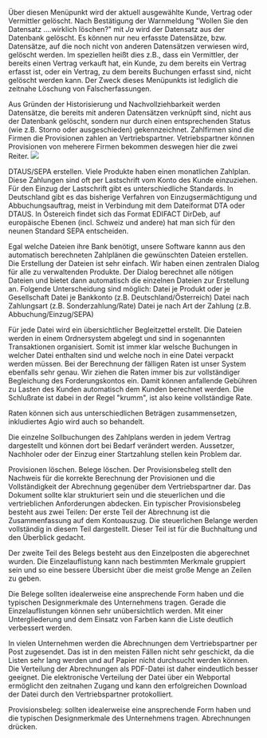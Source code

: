 Über diesen Menüpunkt wird der aktuell ausgewählte Kunde, Vertrag oder Vermittler gelöscht. Nach Bestätigung der Warnmeldung
"Wollen Sie den Datensatz ....wirklich löschen?" mit _Ja_ wird der Datensatz aus der Datenbank gelöscht. Es können nur neu
erfasste Datensätze, bzw. Datensätze, auf die noch nicht von anderen Datensätzen verwiesen wird, gelöscht werden. Im speziellen
heißt dies z.B., dass ein Vermittler, der bereits einen Vertrag verkauft hat, ein Kunde, zu dem bereits ein Vertrag erfasst ist, oder ein Vertrag, zu
dem bereits Buchungen erfasst sind, nicht gelöscht werden kann. Der Zweck dieses Menüpunkts ist lediglich die zeitnahe Löschung von
Falscherfassungen.

Aus Gründen der Historisierung und Nachvollziehbarkeit werden Datensätze, die bereits mit anderen Datensätzen verknüpft sind, nicht aus
der Datenbank gelöscht, sondern nur durch einen entsprechenden Status (wie z.B. Storno oder ausgeschieden) gekennzeichnet.
Zahlfirmen sind die Firmen die Provisionen zahlen an Vertriebspartner. 
Vetriebspartner können Provisionen von meherere Firmen bekommen deswegen hier die zwei Reiter.
![](http://xpecto.github.io/docs/img/img_1423816637524.png)

DTAUS/SEPA erstellen.
Viele Produkte haben einen monatlichen Zahlplan. Diese Zahlungen sind oft per Lastschrift vom Konto des Kunde einzuziehen. Für den Einzug der Lastschrift gibt es unterschiedliche Standards. 
In Deutschland gibt es das bisherige Verfahren von Einzugsermächtigung und Abbuchungsauftrag, meist in Verbindung mit dem Dateiformat DTA oder DTAUS. In Östereich findet sich das Format EDIFACT DirDeb, auf europäische Ebenen (incl. Schweiz und andere) hat man sich für den neunen Standard SEPA entscheiden.

Egal welche Dateien ihre Bank benötigt, unsere Software kannn aus den automatisch berechneten Zahlplänen die gewünschten Dateien erstellen. 
Die Erstellung der Dateien ist sehr einfach. Wir haben einen zentralen Dialog für alle zu verwaltenden Produkte. Der Dialog berechnet alle nötigen Dateien und bietet dann automatisch die einzelnen Dateien zur Erstellung an. Folgende Unterscheidung sind möglich:
Datei je Produkt oder je Gesellschaft
Datei je Bankkonto (z.B. Deutschland/Österreich)
Datei nach Zahlungsart (z.B. Sonderzahlung/Rate)
Datei je nach Art der Zahlung (z.B. Abbuchung/Einzug/SEPA)

Für jede Datei wird ein übersichtlicher Begleitzettel erstellt. Die Dateien werden in einem Ordnersystem abgelegt und sind in sogenannten Transaktionen organisiert. Somit ist immer klar welsche Buchungen in welcher Datei enthalten sind und welche noch in eine Datei verpackt werden müssen.
Bei der Berechnung der fälligen Raten ist unser System ebenfalls sehr genau. Wir ziehen die Raten immer bis zur vollständiger Begleichung des Forderungskontos ein. Damit können anfallende Gebühren zu Lasten des Kunden automatisch  dem Kunden berechnet werden. Die Schlußrate ist dabei in der Regel "krumm", ist also keine vollständige Rate.

Raten können sich aus unterschiedlichen Beträgen zusammensetzen, inkludiertes Agio wird auch so behandelt.

Die einzelne Sollbuchungen des Zahlplans werden in jedem Vertrag dargestellt und können dort bei Bedarf verändert werden. Aussetzer, Nachholer oder der Einzug einer Startzahlung stellen kein Problem dar.

Provisionen löschen.
Belege löschen.
Der Provisionsbeleg stellt den Nachweis für die korrekte Berechnung der Provisionen und die Vollständigkeit der Abrechnung gegenüber dem Vertriebspartner dar. Das Dokument sollte klar strukturiert sein und die steuerlichen und die vertrieblichen Anforderungen abdecken. 
Ein typischer Provisionsbeleg besteht aus zwei Teilen: Der erste Teil der Abrechnung ist die Zusammenfassung auf dem Kontoauszug. Die steuerlichen Belange werden vollständig in diesem Teil dargestellt. Dieser Teil ist für die Buchhaltung und den Überblick gedacht.

Der zweite Teil des Belegs besteht aus den Einzelposten die abgerechnet wurden. Die Einzelauflistung kann nach bestimmten Merkmale gruppiert sein und so eine bessere Übersicht über die meist große Menge an Zeilen zu geben. 

Die Belege sollten idealerweise eine ansprechende Form haben und die typischen Designmerkmale des Unternehmens tragen. Gerade die Einzelauflistungen können sehr unübersichtlich werden. Mit einer Untergliederung und dem Einsatz von Farben kann die Liste deutlich verbessert werden.

In vielen Unternehmen werden die Abrechnungen dem Vertriebspartner per Post zugesendet. Das ist in den meisten Fällen nicht sehr geschickt, da die Listen sehr lang werden und auf Papier nicht durchsucht werden können. Die Verteilung der Abrechnungen als PDF-Datei ist daher eindeutlich besser geeignet. Die elektronische Verteilung der Datei über ein Webportal ermöglicht den zeitnahen Zugang und kann den erfolgreichen Download der Datei durch den Vertriebspartner protokolliert.

Provisionsbeleg: sollten idealerweise eine ansprechende Form haben und die typischen Designmerkmale des Unternehmens tragen.
Abrechnungen drücken.